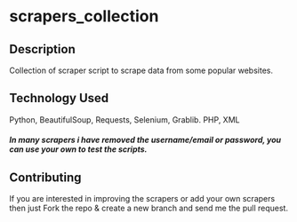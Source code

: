 # scrapers_collection

## Description
Collection of scraper script to scrape data from some popular websites.


## Technology Used
Python, BeautifulSoup, Requests, Selenium, Grablib.  PHP, XML

##### In many scrapers i have removed the username/email or password, you can use your own to test the scripts.

## Contributing
If you are interested in improving the scrapers or add your own scrapers then just Fork the repo & create a new branch and send me the pull request.
